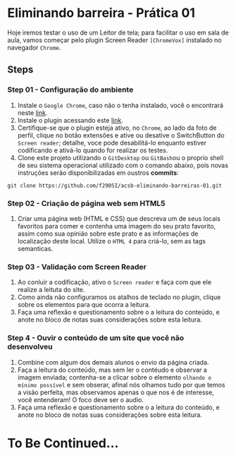 # Eliminando barreira - Prática 01

Hoje iremos testar o uso de um Leitor de tela; para facilitar o uso em sala de aula, vamos começar pelo plugin Screen Reader `[ChromeVox]` instalado no navegador `Chrome`.

## Steps
### Step 01 - Configuração do ambiente
1. Instale o `Google Chrome`, caso não o tenha instalado, você o encontrará neste [link](https://www.google.com/intl/pt-BR/chrome/).
2. Instale o plugin acessando este [link](https://chrome.google.com/webstore/detail/screen-reader/kgejglhpjiefppelpmljglcjbhoiplfn/related).
3. Certifique-se que o plugin esteja ativo, no `Chrome`, ao lado da foto de perfil, clique no botão extensões e ative ou desative o SwitchButton do `Screen reader`; detalhe, voce pode desabilitá-lo enquanto estiver codificando e ativá-lo quando for realizar os testes.
4. Clone este projeto utilizando o `GitDesktop` ou `GitBash`ou o proprio shell de seu sistema operacional utilizado com o comando abaixo, pois novas instruções serão disponibilizadas em oustros **commits**:
```shell
git clone https://github.com/f290SI/acsb-eliminando-barreiras-01.git
```
### Step 02 - Criação de página web sem HTML5
1. Criar uma página web (HTML e CSS) que descreva um de seus locais favoritos para comer e contenha uma imagem do seu prato favorito, assim como sua opinião sobre este prato e as informações de localização deste local. Utilize o `HTML 4` para criá-lo, sem as tags semanticas.

### Step 03 - Validação com Screen Reader
1. Ao conluir a codificação, ativo o `Screen reader` e faça com que ele realize a leituta do site.
2. Como ainda não configuramos os atalhos de teclado no plugin, clique sobre os elementos para que ocorra a leitura.
3. Faça uma reflexão e questionamento sobre o a leitura do conteúdo, e anote no bloco de notas suas considerações sobre esta leitura.

### Step 4 - Ouvir o conteúdo de um site que você não desenvolveu
1. Combine com algum dos demais alunos o envio da página criada.
2. Faça a leitura do conteúdo, mas sem ler o contéudo e observar a imagem enviada; contenha-se a clicar sobre o elemento `olhando o mínimo possível` e sem obserar, afinal nós olhamos tudo por que temos a visão perfeita, mas observamos apenas o que nos é de interesse, você entenderam! O foco deve ser o audio.
3. Faça uma reflexão e questionamento sobre o a leitura do conteúdo, e anote no bloco de notas suas considerações sobre esta leitura.

# To Be Continued...
